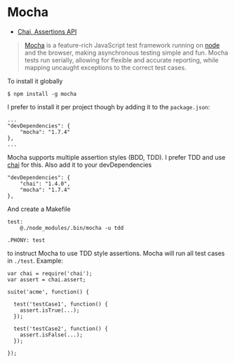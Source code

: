# Mocha #

- [Chai, Assertions API](http://chaijs.com/api/assert/)

> [Mocha](http://visionmedia.github.com/mocha/) is a feature-rich JavaScript test framework running on [node](http://nodejs.org/) and the browser, making asynchronous testing simple and fun. Mocha tests run serially, allowing for flexible and accurate reporting, while mapping uncaught exceptions to the correct test cases.

To install it globally

    $ npm install -g mocha

I prefer to install it per project though by adding it to the `package.json`:

	...
	"devDependencies": {
	    "mocha": "1.7.4"
  	},
  	...

Mocha supports multiple assertion styles (BDD, TDD). I prefer TDD and use [chai](http://chaijs.com/) for this. Also add it to your devDependencies

	"devDependencies": {
		"chai": "1.4.0",
		"mocha": "1.7.4"
	},

And create a Makefile

	test:
		@./node_modules/.bin/mocha -u tdd

	.PHONY: test

to instruct Mocha to use TDD style assertions. Mocha will run all test cases in `./test`. Example:

	var chai = require('chai');
	var assert = chai.assert;

	suite('acme', function() {

	  test('testCase1', function() {
	  	assert.isTrue(...);
	  });

	  test('testCase2', function() {
	  	assert.isFalse(...);
	  });

	});